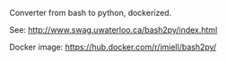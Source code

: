 Converter from bash to python, dockerized.

See: http://www.swag.uwaterloo.ca/bash2py/index.html

Docker image: https://hub.docker.com/r/imiell/bash2py/
